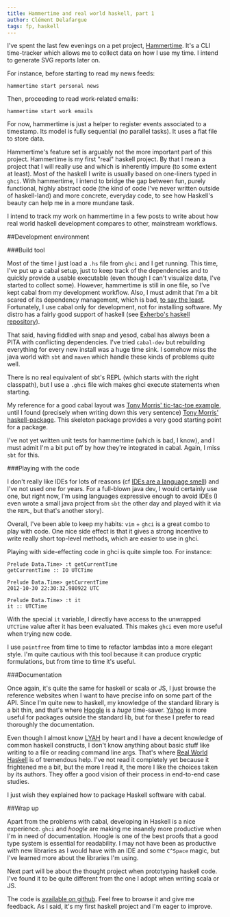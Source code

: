```yaml
---
title: Hammertime and real world haskell, part 1
author: Clément Delafargue
tags: fp, haskell
---
```


I've spent the last few evenings on a pet project,
[Hammertime](http://github.com/divarvel/hammertime). It's a CLI
time-tracker which allows me to collect data on how I use my time. I intend to
generate SVG reports later on.

For instance, before starting to read my news feeds:

    hammertime start personal news

Then, proceeding to read work-related emails:

    hammertime start work emails

For now, hammertime is just a helper to register events associated to a timestamp.
Its model is fully sequential (no parallel tasks). It uses a flat file to
store data.

Hammertime's feature set is arguably not the more important part of this
project.  Hammertime is my first "real" haskell project. By that I mean a
project that I will really use and which is inherently impure (to some extent
at least). Most of the haskell I write is usually based on one-liners typed in
``ghci``. With hammertime, I intend to bridge the gap between fun, purely
functional, highly abstract code (the kind of code I've never written outside
of haskell-land) and more concrete, everyday code, to see how Haskell's beauty
can help me in a more mundane task.

I intend to track my work on hammertime in a few posts to write about how real
world haskell development compares to other, mainstream workflows.

##Development environment

###Build tool

Most of the time I just load a ``.hs`` file from ``ghci`` and I get running.
This time, I've put up a cabal setup, just to keep track of the dependencies
and to quickly provide a usable executable (even though I can't visualize
data, I've started to collect some). However, hammertime is still in one file,
so I've kept cabal from my development workflow. Also, I must admit that I'm a
bit scared of its dependency management, which is bad,
[to say the least](http://www.txt.io/t-2kv5h). Fortunately, I use cabal only
for development, not for installing software. My distro has a fairly good
support of haskell
(see [Exherbo's haskell repository](http://git.exherbo.org/summer/repositories/haskell/index.html)).

That said, having fiddled with snap and yesod, cabal has always been a PITA
with conflicting dependencies. I've tried ``cabal-dev`` but rebuilding
everything for every new install was a huge time sink. I somehow miss the java
world with ``sbt`` and ``maven`` which handle these kinds of problems quite
well.

There is no real equivalent of sbt's REPL (which starts with the right
classpath), but I use a ``.ghci`` file wich makes ghci execute statements when
starting.

My reference for a good cabal layout was [Tony Morris' tic-tac-toe
example](https://github.com/tonymorris/course-answers), until I found
(precisely when writing down this very sentence) [Tony Morris'
haskell-package]( https://github.com/tonymorris/haskell-package). This
skeleton package provides a very good starting point for a package.

I've not yet written unit tests for hammertime (which is bad, I know), and I
must admit I'm a bit put off by how they're integrated in cabal. Again, I miss
``sbt`` for this.


###Playing with the code

I don't really like IDEs for lots of reasons (cf [IDEs are a language
smell](http://www.recursivity.com/blog/2012/10/28/ides-are-a-language-smell/))
and I've not used one for years. For a full-blown java dev, I would certainly
use one, but right now, I'm using languages expressive enough to avoid IDEs (I
even wrote a small java project from ``sbt`` the other day and played with it
via the ``REPL``, but that's another story).

Overall, I've been able to keep my habits: ``vim`` + ``ghci`` is a great combo
to play with code. One nice side effect is that it gives a strong incentive to
write really short top-level methods, which are easier to use in ghci.

Playing with side-effecting code in ghci is quite simple too. For instance:

    Prelude Data.Time> :t getCurrentTime
    getCurrentTime :: IO UTCTime

    Prelude Data.Time> getCurrentTime
    2012-10-30 22:30:32.980922 UTC

    Prelude Data.Time> :t it
    it :: UTCTime

With the special ``it`` variable, I directly have access to the unwrapped
``UTCTime`` value after it has been evaluated. This makes ``ghci`` even more
useful when trying new code.

I use ``pointfree`` from time to time to refactor lambdas into a more elegant
style. I'm quite cautious with this tool because it can produce cryptic
formulations, but from time to time it's useful.

###Documentation

Once again, it's quite the same for haskell or scala or JS, I just browse the
reference websites when I want to have precise info on some part of the API.
Since I'm quite new to haskell, my knowledge of the standard library is a bit
thin, and that's where [Hoogle](http://www.haskell.org/hoogle) is a *huge*
time-saver. [Yahoo](http://holumbus.fh-wedel.de/hayoo/hayoo.html) is more
useful for packages outside the standard lib, but for these I prefer to read
thoroughly the documentation.

Even though I almost know [LYAH](http://learnyouahaskell.com/) by heart and I
have a decent knowledge of common haskell constructs, I don't know anything
about basic stuff like writing to a file or reading command line args. That's
where [Real World Haskell](http://book.realworldhaskell.org/) is of tremendous
help. I've not read it completely yet because it frightened me a bit, but the
more I read it, the more I like the choices taken by its authors. They offer a
good vision of their process in end-to-end case studies.

I just wish they explained how to package Haskell software with cabal.

##Wrap up

Apart from the problems with cabal, developing in Haskell is a nice
experience. ``ghci`` and _hoogle_ are making me insanely more productive when
I'm in need of documentation. Hoogle is one of the best proofs that a good
type system is essential for readability. I may not have been as productive
with new libraries as I would have with an IDE and some ``C^Space`` magic, but
I've learned more about the libraries I'm using.


Next part will be about the thought project when prototyping haskell code.
I've found it to be quite different from the one I adopt when writing scala or
JS.

The code is [available on github](http://github.com/divarvel/hammertime). Feel
free to browse it and give me feedback. As I said, it's my first haskell
project and I'm eager to improve.
